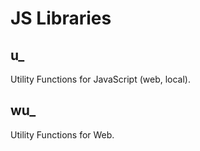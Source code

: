 # JS Libraries

## u_
Utility Functions for JavaScript (web, local).

## wu_
Utility Functions for Web.
